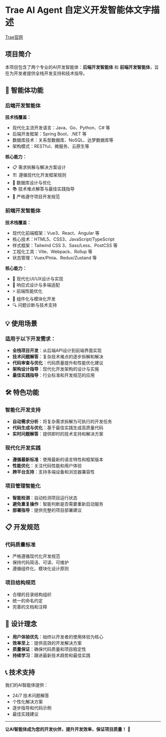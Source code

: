 # Trae AI Agent 自定义开发智能体文字描述
[Trae官网](https://www.trae.ai/)

## 项目简介

本项目包含了两个专业的AI开发智能体：**后端开发智能体** 和 **前端开发智能体**，旨在为开发者提供全栈开发支持和技术指导。

## 🚀 智能体功能

### 后端开发智能体

**技术栈覆盖：**
- 现代化主流开发语言：Java、Go、Python、C# 等
- 后端开发框架：Spring Boot、.NET 等
- 数据库技术：关系型数据库、NoSQL、达梦数据库等
- 架构模式：RESTful、微服务、云原生等

**核心能力：**
- 📋 需求拆解与解决方案设计
- 🏗️ 遵循现代化开发框架规则
- 🔧 数据库设计与优化
- 📚 技术难点解答与最佳实践指导
- 🎯 严格遵守项目开发规范

### 前端开发智能体

**技术栈覆盖：**
- 现代化前端框架：Vue3、React、Angular 等
- 核心技术：HTML5、CSS3、JavaScript/TypeScript
- 样式框架：Tailwind CSS 3、Sass/Less、PostCSS 等
- 工程化工具：Vite、Webpack、Rollup 等
- 状态管理：Vuex/Pinia、Redux/Zustand 等

**核心能力：**
- 🎨 现代化UI/UX设计与实现
- 📱 响应式设计与多端适配
- ⚡ 前端性能优化
- 🧩 组件化与模块化开发
- 🔍 问题诊断与技术支持

## 💡 使用场景

### 适用于以下开发需求：

- **全栈项目开发**：从后端API设计到前端界面实现
- **技术问题解答**：复杂技术难点的逐步拆解和解决
- **代码审查与优化**：代码质量提升和性能优化建议
- **架构设计指导**：现代化开发架构的设计与实施
- **最佳实践指导**：行业标准和开发规范的应用

## 🛠️ 特色功能

### 智能化开发支持
- **自动需求分析**：将复杂需求拆解为可执行的开发任务
- **代码生成与优化**：基于最佳实践生成高质量代码
- **实时问题解答**：提供即时的技术支持和解决方案

### 现代化开发实践
- **遵循最新标准**：使用最新的语言特性和框架版本
- **性能优化**：关注代码性能和用户体验
- **跨平台支持**：支持多端设备和浏览器兼容性

### 项目管理智能化
- **智能检测**：自动检测项目运行状态
- **避免重复操作**：智能判断是否需要重新启动服务
- **部署指导**：提供完整的项目部署建议

## 📋 开发规范

### 代码质量标准
- 严格遵循现代化开发规范
- 保持代码简洁、可读、可维护
- 遵循组件化、模块化设计原则

### 项目结构规范
- 合理的目录结构组织
- 统一的命名约定
- 完善的文档和注释

## 🎯 设计理念

- **用户体验优先**：始终以开发者的使用体验为核心
- **效率至上**：提供高效的开发解决方案
- **质量保证**：确保代码质量和项目稳定性
- **持续学习**：跟进最新技术趋势和最佳实践

## 📞 技术支持

我们的AI智能体提供：
- 24/7 技术问题解答
- 个性化解决方案
- 逐步指导和代码示例
- 最佳实践建议

---

**让AI智能体成为您的开发伙伴，提升开发效率，保证项目质量！** 🚀